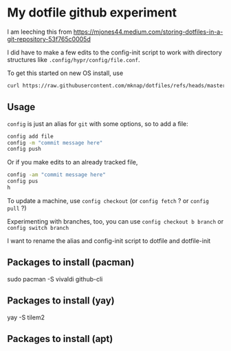 # My dotfile github experiment

I am leeching this from https://mjones44.medium.com/storing-dotfiles-in-a-git-repository-53f765c0005d

I did have to make a few edits to the config-init script to work with directory structures like `.config/hypr/config/file.conf`.

To get this started on new OS install, use 
```bash 
curl https://raw.githubusercontent.com/mknap/dotfiles/refs/heads/master/config-init | bash
```
## Usage

`config` is just an alias for `git` with some options, so to add a file:
```bash
config add file
config -m "commit message here"
config push
```
Or if you make edits to an already tracked file, 
```bash
config -am "commit message here"
config pus
h
```


To update a machine, use `config checkout` (or `config fetch` ? or `config pull` ?)

Experimenting with branches, too, you can use `config checkout b branch` or `config switch branch` 

I want to rename the alias and config-init script to dotfile and dotfile-init
## Packages to install (pacman)

sudo pacman -S vivaldi github-cli

## Packages to install (yay)
yay -S tilem2

## Packages to install (apt)
